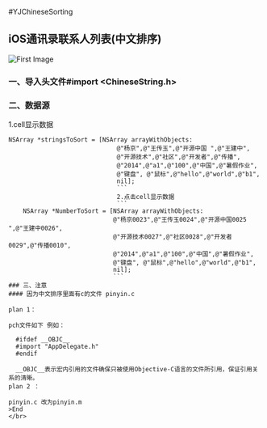 #YJChineseSorting

## iOS通讯录联系人列表(中文排序)
![First Image](/Users/God/Desktop/YJChineseSorting/sample.gif "First Image")

### 一、导入头文件#import <ChineseString.h>
### 二、数据源
1.cell显示数据
```
NSArray *stringsToSort = [NSArray arrayWithObjects:
                              @"杨京",@"王传玉",@"开源中国 ",@"王建中",
                              @"开源技术",@"社区",@"开发者",@"传播",
                              @"2014",@"a1",@"100",@"中国",@"暑假作业",
                              @"键盘", @"鼠标",@"hello",@"world",@"b1",
                              nil];
                              ```
                              2.点击cell显示数据
                              ```
    NSArray *NumberToSort = [NSArray arrayWithObjects:
                             @"杨京0023",@"王传玉0024",@"开源中国0025 ",@"王建中0026",
                             @"开源技术0027",@"社区0028",@"开发者0029",@"传播0010",
                             @"2014",@"a1",@"100",@"中国",@"暑假作业",
                             @"键盘", @"鼠标",@"hello",@"world",@"b1",
                             nil];
                             ```
### 三、注意
#### 因为中文排序里面有c的文件 pinyin.c

plan 1：

pch文件如下 例如：

  #ifdef __OBJC__
  #import "AppDelegate.h"
  #endif

  __OBJC__表示宏内引用的文件确保只被使用Objective-C语言的文件所引用，保证引用关系的清晰。
plan 2 ：

pinyin.c 改为pinyin.m
>End
</br>